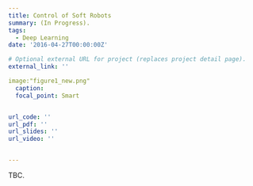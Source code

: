 ```yaml
---
title: Control of Soft Robots
summary: (In Progress).
tags:
  - Deep Learning
date: '2016-04-27T00:00:00Z'

# Optional external URL for project (replaces project detail page).
external_link: ''

image:"figure1_new.png"
  caption: 
  focal_point: Smart


url_code: ''
url_pdf: ''
url_slides: ''
url_video: ''


---
```


TBC.
